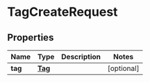 
# TagCreateRequest

## Properties
Name | Type | Description | Notes
------------ | ------------- | ------------- | -------------
**tag** | [**Tag**](Tag.md) |  |  [optional]



